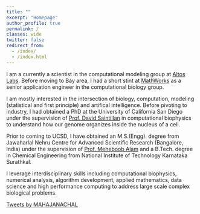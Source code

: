 ```yaml
---
title: ""
excerpt: "Homepage"
author_profile: true
permalink: /
classes: wide
twitter: false
redirect_from: 
  - /index/
  - /index.html
---
```


I am a currently a scientist in the computational modeling group at <a href="https://www.altoslabs.com/">Altos Labs</a>. Before moving to Bay area, I had a short stint at <a href="https://www.mathworks.com/">MathWorks</a> as a senior application engineer in the computational biology group. 

I am mostly interested in the intersection of biology, computation, modeling (statistical and first principle) and artifical intelligence. Before pivoting to industry, I had obtained a PhD at the University of California San Diego under the supervision of <a href="http://stokeslet.ucsd.edu/index.html">Prof. David Saintillan</a> in computational biophysics to understand how our genome organizes inside the nucleus of a cell. 

Prior to coming to UCSD, I have obtained an M.S.(Engg). degree from Jawaharlal Nehru Centre for Advanced Scientific Research (Bangalore, India) under the supervision of <a href="https://www.jncasr.ac.in/faculty/meheboob/">Prof. Meheboob Alam</a> and a B.Tech. degree in Chemical Engineering from National Institute of Technology Karnataka Surathkal.

I leverage interdisciplinary skills including computational biophysics, numerical analysis, algorithm development, applied mathematics, data science and high performance computing to address large scale complex biological problems.


<a class="twitter-timeline" data-width="500" data-height="1000" href="https://twitter.com/MAHAJANACHAL">Tweets by MAHAJANACHAL</a> <script async src="https://platform.twitter.com/widgets.js" charset="utf-8"></script> 
